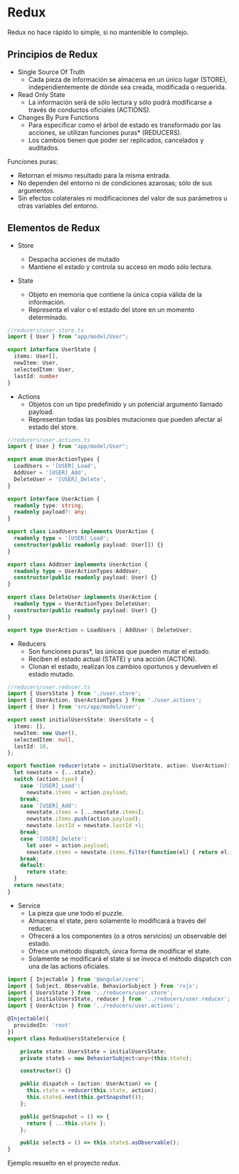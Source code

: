 # Redux

Redux no hace rápido lo simple, si no mantenible lo complejo.

## Principios de Redux

- Single Source Of Truth
  - Cada pieza de información se almacena en un único lugar (STORE), independientemente de dónde sea creada, modificada o requerida.
- Read Only State
  - La información será de sólo lectura y sólo podrá modificarse a través de conductos oficiales (ACTIONS).
- Changes By Pure Functions
  - Para especificar como el árbol de estado es transformado por las acciones, se utilizan funciones puras* (REDUCERS).
  - Los cambios tienen que poder ser replicados, cancelados y auditados.

Funciones puras:

- Retornan el mismo resultado para la misma entrada.
- No dependen del entorno ni de condiciones azarosas; sólo de sus argumentos.
- Sin efectos colaterales ni modificaciones del valor de sus parámetros u otras variables del entorno.

## Elementos de Redux

- Store
  - Despacha acciones de mutado
  - Mantiene el estado y controla su acceso en modo sólo lectura.

- State
  - Objeto en memoria que contiene la única copia válida de la información.
  - Representa el valor o el estado del store en un momento determinado.

```ts
//reducers/user.store.ts
import { User } from "app/model/User";

export interface UserState {
  items: User[],
  newItem: User,
  selectedItem: User,
  lastId: number
}
```

- Actions
  - Objetos con un tipo predefinido y un potencial argumento llamado payload.
  - Representan todas las posibles mutaciones que pueden afectar al estado del store.

```ts
//reducers/user.actions.ts
import { User } from "app/model/User";

export enum UserActionTypes {
  LoadUsers = '[USER]_Load',
  AddUser = '[USER]_Add',
  DeleteUser = '[USER]_Delete',
}

export interface UserAction {
  readonly type: string;
  readonly payload?: any;
}

export class LoadUsers implements UserAction {
  readonly type = '[USER]_Load';
  constructor(public readonly payload: User[]) {}
}

export class AddUser implements UserAction {
  readonly type = UserActionTypes:AddUser;
  constructor(public readonly payload: User) {}
}

export class DeleteUser implements UserAction {
  readonly type = UserActionTypes:DeleteUser;
  constructor(public readonly payload: User) {}
}

export type UserAction = LoadUsers | AddUser | DeleteUser;
```

- Reducers
  - Son funciones puras*, las únicas que pueden mutar el estado.
  - Reciben el estado actual (STATE) y una acción (ACTION).
  - Clonan el estado, realizan los cambios oportunos y devuelven el estado mutado.

```ts
//reducers/user.reducer.ts
import { UsersState } from './user.store';
import { UserAction, UserActionTypes } from './user.actions';
import { User } from 'src/app/model/user';

export const initialUsersState: UsersState = {
  items: [],
  newItem: new User(),
  selectedItem: null,
  lastId: 10,
};

export function reducer(state = initialUserState, action: UserAction): UsersState {
  let newstate = {...state};
  switch (action.type) {
    case '[USER]_Load':
      newstate.items = action.payload;
    break;
    case '[USER]_Add':
      newstate.items = [...newstate.items];
      newstate.items.push(action.payload);
      newstate.lastId = newstate.lastId +1;
    break;
    case '[USER]_Delete':
      let user = action.payload;
      newstate.items = newstate.items.filter(function(el) { return el.id != user.id; });
    break;
    default:
      return state;
  }
  return newstate;
}
```

- Service
  - La pieza que une todo el puzzle.
  - Almacena el state, pero solamente lo modificará a través del reducer.
  - Ofrecerá a los componentes (o a otros servicios) un observable del estado.
  - Ofrece un método dispatch, única forma de modificar el state.
  - Solamente se modificará el state si se invoca el método dispatch con una de las actions oficiales.

```ts
import { Injectable } from '@angular/core';
import { Subject, Observable, BehaviorSubject } from 'rxjs';
import { UsersState } from '../reducers/user.store';
import { initialUsersState, reducer } from '../reducers/user.reducer';
import { UserAction } from '../reducers/user.actions';

@Injectable({
  providedIn: 'root'
})
export class ReduxUsersStateService {

    private state: UsersState = initialUsersState;
    private state$ = new BehaviorSubject<any>(this.state);

    constructor() {}

    public dispatch = (action: UserAction) => {
      this.state = reducer(this.state, action);
      this.state$.next(this.getSnapshot());
    };

    public getSnapshot = () => {
      return { ...this.state };
    };

    public select$ = () => this.state$.asObservable();
}
```

Ejemplo resuelto en el proyecto *redux*.
